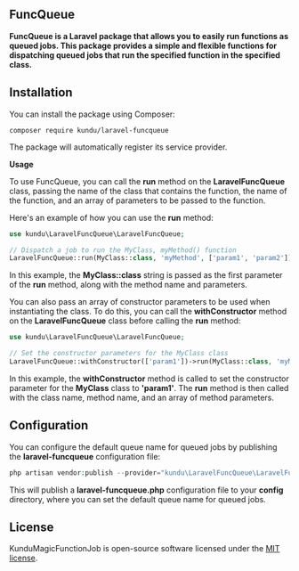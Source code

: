 ## **FuncQueue**

**FuncQueue is a Laravel package that allows you to easily run functions as queued jobs. This package provides a simple and flexible functions for dispatching queued jobs that run the specified function in the specified class.**

## **Installation**

You can install the package using Composer:

```plaintext
composer require kundu/laravel-funcqueue
```

The package will automatically register its service provider.

  
**Usage**

To use FuncQueue, you can call the **run** method on the **LaravelFuncQueue** class, passing the name of the class that contains the function, the name of the function, and an array of parameters to be passed to the function.

Here's an example of how you can use the **run** method:

```php
use kundu\LaravelFuncQueue\LaravelFuncQueue;

// Dispatch a job to run the MyClass, myMethod() function
LaravelFuncQueue::run(MyClass::class, 'myMethod', ['param1', 'param2']);
```

In this example, the **MyClass::class** string is passed as the first parameter of the **run** method, along with the method name and parameters.

You can also pass an array of constructor parameters to be used when instantiating the class. To do this, you can call the **withConstructor** method on the **LaravelFuncQueue** class before calling the **run** method:

```php
use kundu\LaravelFuncQueue\LaravelFuncQueue;

// Set the constructor parameters for the MyClass class
LaravelFuncQueue::withConstructor(['param1'])->run(MyClass::class, 'myMethod', ['param2']);
```

In this example, the **withConstructor** method is called to set the constructor parameter for the **MyClass** class to **'param1'**. The **run** method is then called with the class name, method name, and an array of method parameters.

## **Configuration**

You can configure the default queue name for queued jobs by publishing the **laravel-funcqueue** configuration file:

```php
php artisan vendor:publish --provider="kundu\LaravelFuncQueue\LaravelFuncQueueServiceProvider" --tag="config"
```

This will publish a **laravel-funcqueue.php** configuration file to your **config** directory, where you can set the default queue name for queued jobs.

## **License**

KunduMagicFunctionJob is open-source software licensed under the [MIT license](https://opensource.org/licenses/MIT).
